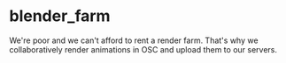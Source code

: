 # blender_farm
We're poor and we can't afford to rent a render farm. That's why we collaboratively render animations in OSC and upload them to our servers.
